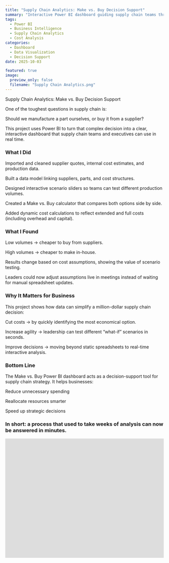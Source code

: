 ```yaml
---
title: "Supply Chain Analytics: Make vs. Buy Decision Support"
summary: "Interactive Power BI dashboard guiding supply chain teams through make-or-buy decisions with cost modeling, scenario analysis, and yield-adjusted supplier comparisons."
tags:
  - Power BI
  - Business Intelligence
  - Supply Chain Analytics
  - Cost Analysis
categories:
  - Dashboard
  - Data Visualization
  - Decision Support
date: 2025-10-03

featured: true
image:
  preview_only: false
  filename: "Supply Chain Analytics.png"
---
```

Supply Chain Analytics: Make vs. Buy Decision Support

One of the toughest questions in supply chain is:

Should we manufacture a part ourselves, or buy it from a supplier?

This project uses Power BI to turn that complex decision into a clear, interactive dashboard that supply chain teams and executives can use in real time.

### What I Did

Imported and cleaned supplier quotes, internal cost estimates, and production data.

Built a data model linking suppliers, parts, and cost structures.

Designed interactive scenario sliders so teams can test different production volumes.

Created a Make vs. Buy calculator that compares both options side by side.

Added dynamic cost calculations to reflect extended and full costs (including overhead and capital).

### What I Found

Low volumes → cheaper to buy from suppliers.

High volumes → cheaper to make in-house.

Results change based on cost assumptions, showing the value of scenario testing.

Leaders could now adjust assumptions live in meetings instead of waiting for manual spreadsheet updates.

### Why It Matters for Business

This project shows how data can simplify a million-dollar supply chain decision:

Cut costs → by quickly identifying the most economical option.

Increase agility → leadership can test different “what-if” scenarios in seconds.

Improve decisions → moving beyond static spreadsheets to real-time interactive analysis.

### Bottom Line

The Make vs. Buy Power BI dashboard acts as a decision-support tool for supply chain strategy.
It helps businesses:

Reduce unnecessary spending

Reallocate resources smarter

Speed up strategic decisions

### In short: a process that used to take weeks of analysis can now be answered in minutes.

<div style="position: relative; width: 100%; padding-bottom: 75%; height: 0; overflow: hidden;">
  <iframe title="Supply Chain Analytics – Make vs. Buy Decision" width="1140" height="541.25" src="https://app.powerbi.com/reportEmbed?reportId=a83bddae-727f-4e0b-bc25-b563e40789c7&autoAuth=true&ctid=fa0210ca-1c63-4b1e-a68e-3043590928c2" frameborder="0" allowFullScreen="true"></iframe>
</div>
